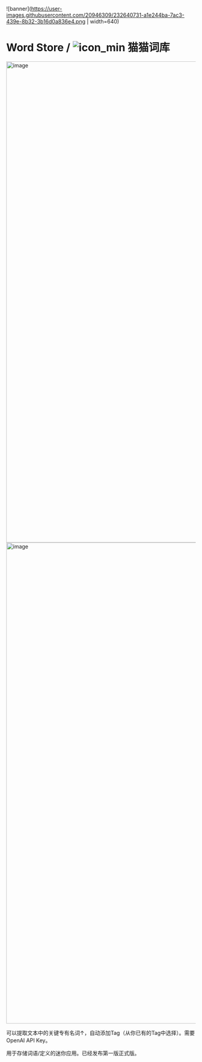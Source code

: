 ![banner](https://user-images.githubusercontent.com/20946309/232640731-a1e244ba-7ac3-439e-8b32-3b16d0a836e4.png | width=640)

# Word Store / ![icon_min](https://user-images.githubusercontent.com/20946309/232350328-e2e4c18d-e8b3-4a93-99b2-d915165fbb83.png) 猫猫词库

<img width="1280" alt="image" src="https://user-images.githubusercontent.com/20946309/232582298-8a30ae26-131d-48e1-a4d1-6a5dd2f9bcee.png">

<img width="1280" alt="image" src="https://user-images.githubusercontent.com/20946309/232582373-e973f2f9-54d2-4c98-84f3-473eca446541.png">

可以提取文本中的关键专有名词↑，自动添加Tag（从你已有的Tag中选择）。需要OpenAI API Key。

用于存储词语/定义的迷你应用。已经发布第一版正式版。

